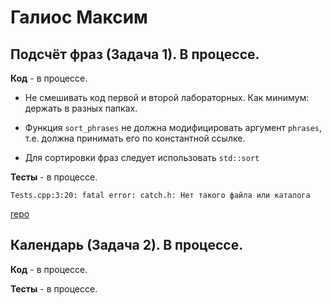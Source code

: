 # Галиос Максим

## Подсчёт фраз (Задача 1). В процессе.

**Код** - в процессе.

- Не смешивать код первой и второй лабораторных. Как минимум: держать в разных папках.

- Функция `sort_phrases` не должна модифицировать аргумент `phrases`,
т.е. должна принимать его по константной ссылке.

- Для сортировки фраз следует использовать `std::sort`

**Тесты** - в процессе.

```
Tests.cpp:3:20: fatal error: catch.h: Нет такого файла или каталога
```

[repo](https://bitbucket.org/galios_16203/repository1)

## Календарь (Задача 2). В процессе.

**Код** - в процессе.

**Тесты** - в процессе.


